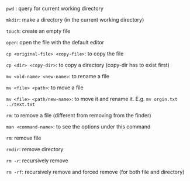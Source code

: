 `pwd` : query for current working directory

`mkdir`: make a directory (in the current working directory)

`touch`: create an empty file

`open`: open the file with the default editor

`cp <original-file> <copy-file>`: to copy the file

`cp <dir> <copy-dir>`: to copy a directory (copy-dir has to exist first)

`mv <old-name> <new-name>`: to rename a file

`mv <file> <path>`: to move a file

`mv <file> <path/new-name>`: to move it and rename it. E.g. `mv orgin.txt ../text.txt`

`rm`: to remove a file (different from removing from the finder)

`man <command-name>`: to see the options under this command

`rm`: remove file

`rmdir`: remove directory

`rm -r`: recursively remove

`rm -rf`: recursively remove and forced remove (for both file and directory)
